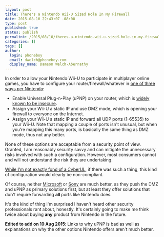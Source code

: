 ```yaml
---
layout: post
title: There's a Nintendo Wii-U Sized Hole In My Firewall
date: 2015-08-10 22:43:07 -08:00
type: post
published: true
status: publish
permalink: /2015/08/10/theres-a-nintendo-wii-u-sized-hole-in-my-firewall/
categories: []
tags: []
author:
  login: phoneboy
  email: dwelch@phoneboy.com
  display_name: Dameon Welch-Abernathy
---
```

In order to allow your Nintendo Wii-U to participate in multiplayer online games, you have to configure your router/firewall/whatever in [one of three ways per Nintendo](http://en-americas-support.nintendo.com/app/answers/detail/a_id/13214/p/431):

* Enable Universal Plug-n-Play (uPNP) on your router, which is [widely known to be insecure](https://community.rapid7.com/community/infosec/blog/2013/01/29/security-flaws-in-universal-plug-and-play-unplug-dont-play).
* Assign your Wii-U a static IP and use DMZ mode, which is opening your firewall to everyone on the Internet.
* Assign your Wii-U a static IP and forward all UDP ports (1-65535) to your Wii-U. Note that mapping a couple of ports isn't unusual, but when you're mapping this many ports, is basically the same thing as DMZ mode, thus not any better. 

None of these options are acceptable from a security point of view. Granted, I am reasonably security savvy and can mitigate the unnecessary risks involved with such a configuration. However, most consumers cannot and will not understand the risk they are undertaking.

[While I'm not exactly fond of a CyberUL](http://blog.erratasec.com/2015/06/cyberul-is-dumb-idea.html), if there was such a thing, this kind of configuration would clearly be non-compliant.

Of course, neither [Microsoft](http://support.xbox.com/en-US/xbox-360/networking/nat-error-solution) or [Sony](https://support.us.playstation.com/app/answers/detail/a_id/241/kw/nat) are much better, as they push the DMZ and uPNP as primary solutions first, but at least they offer solutions that don't require forwarding **all** ports like Nintendo does.

It's the kind of thing I'm surprised I haven't heard other security professionals rant about, honestly. It's certainly going to make me think twice about buying **any** product from Nintendo in the future.

**Edited to add on 10 Aug 2015**: Links to why uPNP is bad as well as explanations on why the other options Nintendo offers aren't much better.
